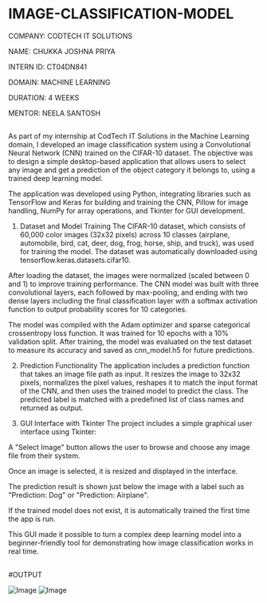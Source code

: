 # IMAGE-CLASSIFICATION-MODEL

COMPANY: CODTECH IT SOLUTIONS

NAME: CHUKKA JOSHNA PRIYA

INTERN ID: CT04DN841

DOMAIN: MACHINE LEARNING

DURATION: 4 WEEKS

MENTOR: NEELA SANTOSH

##

As part of my internship at CodTech IT Solutions in the Machine Learning domain, I developed an image classification system using a Convolutional Neural Network (CNN) trained on the CIFAR-10 dataset. The objective was to design a simple desktop-based application that allows users to select any image and get a prediction of the object category it belongs to, using a trained deep learning model.

The application was developed using Python, integrating libraries such as TensorFlow and Keras for building and training the CNN, Pillow for image handling, NumPy for array operations, and Tkinter for GUI development.

1. Dataset and Model Training
The CIFAR-10 dataset, which consists of 60,000 color images (32x32 pixels) across 10 classes (airplane, automobile, bird, cat, deer, dog, frog, horse, ship, and truck), was used for training the model. The dataset was automatically downloaded using tensorflow.keras.datasets.cifar10.

After loading the dataset, the images were normalized (scaled between 0 and 1) to improve training performance. The CNN model was built with three convolutional layers, each followed by max-pooling, and ending with two dense layers including the final classification layer with a softmax activation function to output probability scores for 10 categories.

The model was compiled with the Adam optimizer and sparse categorical crossentropy loss function. It was trained for 10 epochs with a 10% validation split. After training, the model was evaluated on the test dataset to measure its accuracy and saved as cnn_model.h5 for future predictions.

2. Prediction Functionality
The application includes a prediction function that takes an image file path as input. It resizes the image to 32x32 pixels, normalizes the pixel values, reshapes it to match the input format of the CNN, and then uses the trained model to predict the class. The predicted label is matched with a predefined list of class names and returned as output.

3. GUI Interface with Tkinter
The project includes a simple graphical user interface using Tkinter:

A "Select Image" button allows the user to browse and choose any image file from their system.

Once an image is selected, it is resized and displayed in the interface.

The prediction result is shown just below the image with a label such as "Prediction: Dog" or "Prediction: Airplane".

If the trained model does not exist, it is automatically trained the first time the app is run.

This GUI made it possible to turn a complex deep learning model into a beginner-friendly tool for demonstrating how image classification works in real time.

##

#OUTPUT

![Image](https://github.com/user-attachments/assets/d3da8c98-d15b-4ef6-bf7d-63f643d85045)
![Image](https://github.com/user-attachments/assets/d4d090e8-c4d4-4ab6-b862-22cfadaf806a)
